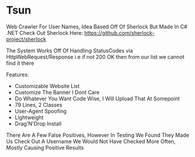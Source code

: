 # Tsun
Web Crawler For User Names, Idea Based Off Of Sherlock But Made In C# .NET
Check Out Sherlock Here: https://github.com/sherlock-project/sherlock

The System Works Off Of Handling StatusCodes via HttpWebRequest/Response i.e if not 200 OK then from our list we cannot find it there

Features:
- Customizable Website List
- Customize The Banner I Dont Care
- Do Whatever You Want Code Wise, I Will Upload That At Somepoint
- 79 Lines, 2 Classes
- User-Agent Spoofing
- Lightweight
- Drag'N'Drop Install


There Are A Few False Positives, However In Testing We Found They Made Us Check Out A Username We Would Not Have Checked More Often, Mostly Causing Positive Results
